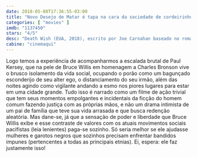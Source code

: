 ```yaml
---
date: 2018-05-08T17:36:55-03:00
title: "Novo Desejo de Matar é tapa na cara da sociedade de cordeirinhos pacifistas"
categories: [ "movies" ]
imdb: "1137450"
stars: "4/5"
desc: "Death Wish (EUA, 2018), escrito por Joe Carnahan baseado no romance de Brian Garfield e no filme de 1974 de Wendell Mayes, dirigido por Eli Roth, com Bruce Willis, Vincent D'Onofrio, Elisabeth Shue."
cabine: "cinemaqui"
---
```

Logo temos a experiência de acompanharmos a escalada brutal de Paul Kersey, que na pele de Bruce Willis em homenagem a Charles Bronson vive o brusco isolamento da vida social, ocupando o porão como um bagunçado esconderijo de seu alter ego, o distanciamento do seu irmão, além das noites agindo como vigilante andando a esmo nos piores lugares para estar em uma cidade grande. Tudo isso é narrado como um filme de ação trivial que tem seus momentos empolgantes e incidentais da ficção do homem comum fazendo justiça com as próprias mãos, e não um drama intimista de um pai de família que teve sua vida arrasada e que busca redenção aleatória. Mas dane-se, já que a sensação de poder e liberdade que Bruce Willis exibe e esse contraste de valores com os atuais movimentos sociais pacifistas (leia lenientes) paga-se sozinho. Só seria melhor se ele ajudasse mulheres e garotos negros que sozinhos precisam enfrentar bandidos impunes (pertencentes a todas as principais etnias). Ei, espera: ele faz justamente isso!
